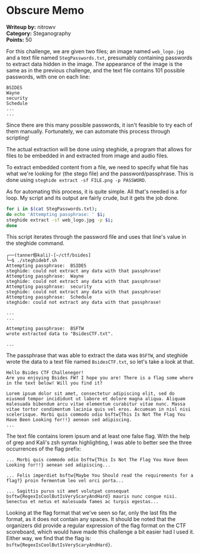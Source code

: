 # Obscure Memo

**Writeup by:** nitrowv   
**Category:** Steganography  
**Points:** 50

For this challenge, we are given two files; an image named `web_logo.jpg` and a text file named `StegPasswords.txt`, presumably containing passwords to extract data hidden in the image. The appearance of the image is the same as in the previous challenge, and the text file contains 101 possible passwords, with one on each line:

```
BSIDES
Wayne
security
Schedule
...
...
```

Since there are this many possible passwords, it isn't feasible to try each of them manually. Fortunately, we can automate this process through scripting!

The actual extraction will be done using steghide, a program that allows for files to be embedded in and extracted from image and audio files.

To extract embedded content from a file, we need to specify what file has what we're looking for (the stego file) and the password/passphrase. This is done using `steghide extract -sf FILE.png -p PASSWORD`.

As for automating this process, it is quite simple. All that's needed is a for loop. My script and its output are fairly crude, but it gets the job done.

```bash
for i in $(cat StegPasswords.txt);
do echo 'Attempting passphrase: ' $i;
steghide extract -sf web_logo.jpg -p $i;
done
```

This script iterates through the password file and uses that line's value in the steghide command.

```
┌──(tanner㉿kali)-[~/ctf/bsides]
└─$ ./steghidebf.sh
Attempting passphrase:  BSIDES
steghide: could not extract any data with that passphrase!
Attempting passphrase:  Wayne
steghide: could not extract any data with that passphrase!
Attempting passphrase:  security
steghide: could not extract any data with that passphrase!
Attempting passphrase:  Schedule
steghide: could not extract any data with that passphrase!

...
...

Attempting passphrase:  BSFTW
wrote extracted data to "BsidesCTF.txt".

...
```

The passphrase that was able to extract the data was `BSFTW`, and steghide wrote the data to a text file named `BsidesCTF.txt`, so let's take a look at that.

```
Hello Bsides CTF Challeneger!
Are you enjoying Bsides FW? I hope you are! There is a flag some where in the text below! Will you find it?

Lorem ipsum dolor sit amet, consectetur adipiscing elit, sed do eiusmod tempor incididunt ut labore et dolore magna aliqua. Aliquam malesuada bibendum arcu vitae elementum curabitur vitae nunc. Massa vitae tortor condimentum lacinia quis vel eros. Accumsan in nisl nisi scelerisque. Morbi quis commodo odio bsftw{This Is Not The Flag You Have Been Looking for!!} aenean sed adipiscing.
...
```

The text file contains lorem ipsum and at least one false flag. With the help of grep and Kali's zsh syntax highlighting, I was able to better see the three occurrences of the flag prefix:

```
... Morbi quis commodo odio bsftw{This Is Not The Flag You Have Been Looking for!!} aenean sed adipiscing...

... Felis imperdiet bsftw{Maybe You Should read the requirements for a flag?} proin fermentum leo vel orci porta...

... Sagittis purus sit amet volutpat consequat bsftw{RegexIsCoolButIsVeryScaryAndHard} mauris nunc congue nisi. Senectus et netus et malesuada fames ac turpis egestas...
```

Looking at the flag format that we've seen so far, only the last fits the format, as it does not contain any spaces. It should be noted that the organizers did provide a regular expression of the flag format on the CTF scoreboard, which would have made this challenge a bit easier had I used it. Either way, we find that the flag is: `bsftw{RegexIsCoolButIsVeryScaryAndHard}`.
